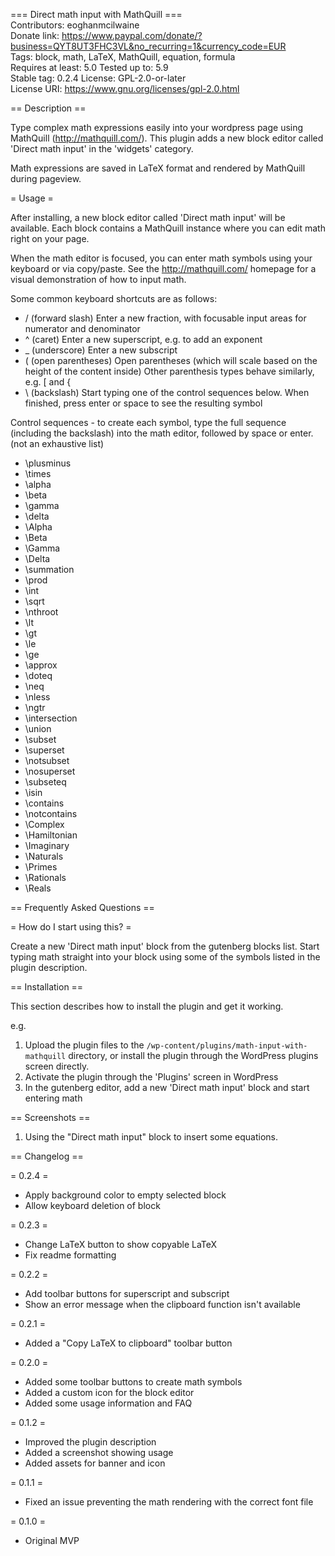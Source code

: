 === Direct math input with MathQuill ===  
Contributors:      eoghanmcilwaine  
Donate link:       https://www.paypal.com/donate/?business=QYT8UT3FHC3VL&no_recurring=1&currency_code=EUR  
Tags:              block, math, LaTeX, MathQuill, equation, formula  
Requires at least: 5.0
Tested up to:      5.9  
Stable tag:        0.2.4
License:           GPL-2.0-or-later  
License URI:       https://www.gnu.org/licenses/gpl-2.0.html  
  

== Description ==

Type complex math expressions easily into your wordpress page using MathQuill (http://mathquill.com/). This plugin adds a new block editor called 'Direct math input' in the 'widgets' category.

Math expressions are saved in LaTeX format and rendered by MathQuill during pageview.

= Usage =

After installing, a new block editor called 'Direct math input' will be available. Each block contains a MathQuill instance 
where you can edit math right on your page.

When the math editor is focused, you can enter math symbols using your keyboard or via copy/paste.
See the http://mathquill.com/ homepage for a visual demonstration of how to input math. 

Some common keyboard shortcuts are as follows:

* / (forward slash)  Enter a new fraction, with focusable input areas for numerator and denominator
* ^ (caret)  Enter a new superscript, e.g. to add an exponent
* _ (underscore)  Enter a new subscript    
* ( (open parentheses)  Open parentheses (which will scale based on the height of the content inside) Other parenthesis types behave similarly, e.g. [ and {
* \ (backslash)  Start typing one of the control sequences below. When finished, press enter or space to see the resulting symbol


Control sequences - to create each symbol, type the full sequence (including the backslash) into the math editor, followed by
space or enter. (not an exhaustive list)

* \plusminus
* \times
* \alpha
* \beta
* \gamma
* \delta
* \Alpha
* \Beta
* \Gamma
* \Delta
* \summation
* \prod
* \int
* \sqrt
* \nthroot
* \lt
* \gt
* \le
* \ge
* \approx
* \doteq
* \neq
* \nless
* \ngtr
* \intersection
* \union
* \subset
* \superset
* \notsubset
* \nosuperset
* \subseteq
* \isin
* \contains
* \notcontains
* \Complex
* \Hamiltonian
* \Imaginary
* \Naturals
* \Primes
* \Rationals
* \Reals


== Frequently Asked Questions ==

= How do I start using this? =

Create a new 'Direct math input' block from the gutenberg blocks list.
Start typing math straight into your block using some of the symbols listed in the
plugin description.

== Installation ==

This section describes how to install the plugin and get it working.

e.g.

1. Upload the plugin files to the `/wp-content/plugins/math-input-with-mathquill` directory, or install the plugin through the WordPress plugins screen directly.
1. Activate the plugin through the 'Plugins' screen in WordPress
3. In the gutenberg editor, add a new 'Direct math input' block and start entering math

== Screenshots ==

1. Using the "Direct math input" block to insert some equations.

== Changelog ==

= 0.2.4 =
* Apply background color to empty selected block
* Allow keyboard deletion of block

= 0.2.3 =
* Change LaTeX button to show copyable LaTeX
* Fix readme formatting

= 0.2.2 =
* Add toolbar buttons for superscript and subscript
* Show an error message when the clipboard function isn't available

= 0.2.1 =
* Added a "Copy LaTeX to clipboard" toolbar button

= 0.2.0 =
* Added some toolbar buttons to create math symbols
* Added a custom icon for the block editor
* Added some usage information and FAQ

= 0.1.2 =
* Improved the plugin description
* Added a screenshot showing usage
* Added assets for banner and icon

= 0.1.1 =
* Fixed an issue preventing the math rendering with the correct font file

= 0.1.0 =
* Original MVP
